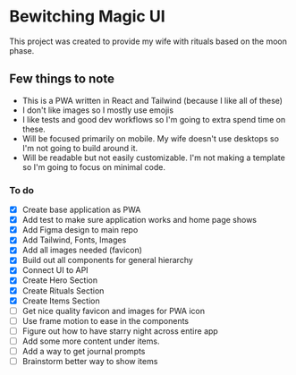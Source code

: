 # Bewitching Magic UI

This project was created to provide my wife with rituals based on the moon phase.

## Few things to note

- This is a PWA written in React and Tailwind (because I like all of these)
- I don't like images so I mostly use emojis
- I like tests and good dev workflows so I'm going to extra spend time on these.
- Will be focused primarily on mobile. My wife doesn't use desktops so I'm not going to build around it.
- Will be readable but not easily customizable. I'm not making a template so I'm going to focus on minimal code.

### To do

- [x] Create base application as PWA
- [x] Add test to make sure application works and home page shows
- [x] Add Figma design to main repo
- [x] Add Tailwind, Fonts, Images
- [x] Add all images needed (favicon)
- [x] Build out all components for general hierarchy
- [x] Connect UI to API
- [x] Create Hero Section
- [x] Create Rituals Section
- [x] Create Items Section
- [ ] Get nice quality favicon and images for PWA icon
- [ ] Use frame motion to ease in the components
- [ ] Figure out how to have starry night across entire app
- [ ] Add some more content under items. 
- [ ] Add a way to get journal prompts
- [ ] Brainstorm better way to show items

